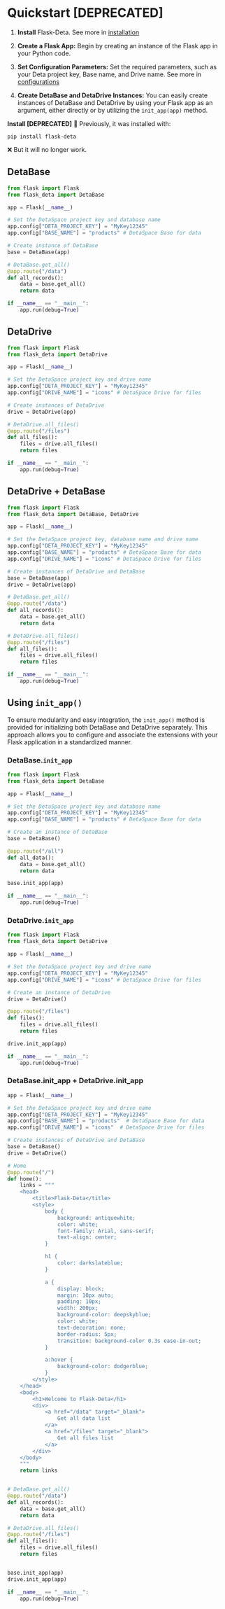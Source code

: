 
# Quickstart [DEPRECATED]

1. **Install** Flask-Deta. See more in [installation](./install.md)

2. **Create a Flask App:** Begin by creating an instance of the Flask app in your Python code.

3. **Set Configuration Parameters:** Set the required parameters, such as your Deta project key, Base name, and Drive name. See more in [configurations](./config.md)

4. **Create DetaBase and DetaDrive Instances:** You can easily create instances of DetaBase and DetaDrive by using your Flask app as an argument, either directly or by utilizing the `init_app(app)` method.

**Install [DEPRECATED]**
🛑 Previously, it was installed with:
```shell
pip install flask-deta
```
❌ But it will no longer work.


## DetaBase
```python
from flask import Flask
from flask_deta import DetaBase

app = Flask(__name__)

# Set the DetaSpace project key and database name
app.config["DETA_PROJECT_KEY"] = "MyKey12345"
app.config["BASE_NAME"] = "products" # DetaSpace Base for data 

# Create instance of DetaBase
base = DetaBase(app)

# DetaBase.get_all()
@app.route("/data")
def all_records():
    data = base.get_all()
    return data

if __name__ == "__main__":
    app.run(debug=True)
```

## DetaDrive
```python
from flask import Flask
from flask_deta import DetaDrive

app = Flask(__name__)

# Set the DetaSpace project key and drive name
app.config["DETA_PROJECT_KEY"] = "MyKey12345"
app.config["DRIVE_NAME"] = "icons" # DetaSpace Drive for files

# Create instances of DetaDrive
drive = DetaDrive(app)

# DetaDrive.all_files()
@app.route("/files")
def all_files():
    files = drive.all_files()
    return files

if __name__ == "__main__":
    app.run(debug=True)
```

## DetaDrive + DetaBase
```python
from flask import Flask
from flask_deta import DetaBase, DetaDrive

app = Flask(__name__)

# Set the DetaSpace project key, database name and drive name
app.config["DETA_PROJECT_KEY"] = "MyKey12345"
app.config["BASE_NAME"] = "products" # DetaSpace Base for data 
app.config["DRIVE_NAME"] = "icons" # DetaSpace Drive for files

# Create instances of DetaDrive and DetaBase
base = DetaBase(app)
drive = DetaDrive(app)

# DetaBase.get_all()
@app.route("/data")
def all_records():
    data = base.get_all()
    return data

# DetaDrive.all_files()
@app.route("/files")
def all_files():
    files = drive.all_files()
    return files

if __name__ == "__main__":
    app.run(debug=True)
```

## Using `init_app()`
To ensure modularity and easy integration, the `init_app()` method is provided for initializing both DetaBase and DetaDrive separately. This approach allows you to configure and associate the extensions with your Flask application in a standardized manner.

### DetaBase.`init_app`
```python
from flask import Flask
from flask_deta import DetaBase

app = Flask(__name__)

# Set the DetaSpace project key and database name
app.config["DETA_PROJECT_KEY"] = "MyKey12345"
app.config["BASE_NAME"] = "products" # DetaSpace Base for data 

# Create an instance of DetaBase
base = DetaBase()

@app.route("/all")
def all_data():
    data = base.get_all()
    return data

base.init_app(app)

if __name__ == "__main__":
    app.run(debug=True)
```

### DetaDrive.`init_app`
```python
from flask import Flask
from flask_deta import DetaDrive

app = Flask(__name__)

# Set the DetaSpace project key and drive name
app.config["DETA_PROJECT_KEY"] = "MyKey12345"
app.config["DRIVE_NAME"] = "icons" # DetaSpace Drive for files

# Create an instance of DetaDrive
drive = DetaDrive()

@app.route("/files")
def files():
    files = drive.all_files()
    return files

drive.init_app(app)

if __name__ == "__main__":
    app.run(debug=True)
```

### DetaBase.init_app + DetaDrive.init_app
```python
app = Flask(__name__)

# Set the DetaSpace project key and drive name
app.config["DETA_PROJECT_KEY"] = "MyKey12345"
app.config["BASE_NAME"] = "products"  # DetaSpace Base for data
app.config["DRIVE_NAME"] = "icons"  # DetaSpace Drive for files

# Create instances of DetaDrive and DetaBase
base = DetaBase()
drive = DetaDrive()

# Home
@app.route("/")
def home():
    links = """
    <head>
        <title>Flask-Deta</title>
        <style>
            body {
                background: antiquewhite;
                color: white;
                font-family: Arial, sans-serif;
                text-align: center;
            }

            h1 {
                color: darkslateblue;
            }

            a {
                display: block;
                margin: 10px auto;
                padding: 10px;
                width: 200px;
                background-color: deepskyblue;
                color: white;
                text-decoration: none;
                border-radius: 5px;
                transition: background-color 0.3s ease-in-out;
            }

            a:hover {
                background-color: dodgerblue;
            }
        </style>
    </head>
    <body>
        <h1>Welcome to Flask-Deta</h1>
        <div>
            <a href="/data" target="_blank">
                Get all data list
            </a>
            <a href="/files" target="_blank">
                Get all files list
            </a>
        </div>
    </body>
    """
    return links


# DetaBase.get_all()
@app.route("/data")
def all_records():
    data = base.get_all()
    return data

# DetaDrive.all_files()
@app.route("/files")
def all_files():
    files = drive.all_files()
    return files


base.init_app(app)
drive.init_app(app)

if __name__ == "__main__":
    app.run(debug=True)
```
